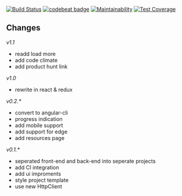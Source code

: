 [![Build Status](https://travis-ci.org/afractal/Daze.Spa.svg?branch=master)](https://travis-ci.org/afractal/Daze.Spa)
[![codebeat badge](https://codebeat.co/badges/990d060d-6cd7-4e1e-a8f1-d854740001e5)](https://codebeat.co/projects/github-com-afractal-daze-spa-master)
[![Maintainability](https://api.codeclimate.com/v1/badges/c4c8a36c5229c5c465d1/maintainability)](https://codeclimate.com/github/afractal/Daze.Spa/maintainability)
[![Test Coverage](https://api.codeclimate.com/v1/badges/c4c8a36c5229c5c465d1/test_coverage)](https://codeclimate.com/github/afractal/Daze.Spa/test_coverage)

## Changes

*v1.1*

- readd load more
- add code climate
- add product hunt link

*v1.0*

- rewrite in react & redux

*v0.2.\**

- convert to angular-cli
- progress indication
- add mobile support
- add support for edge
- add resources page

*v0.1.\**

- seperated front-end and back-end into seperate projects
- add CI integration
- add ui improments
- style project template
- use new HttpClient
